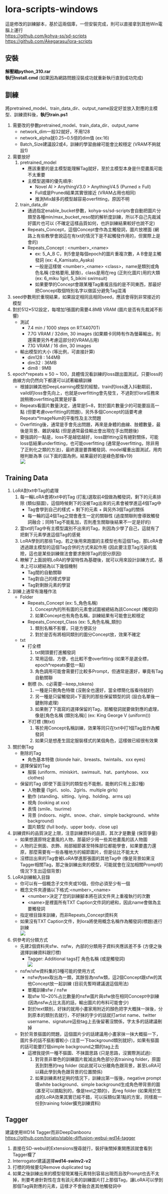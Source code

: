 # lora-scripts-windows
這是修改的訓練腳本，基於這兩個庫，一但安裝完成，則可以直接拿到其他Win電腦上運行<br>
https://github.com/kohya-ss/sd-scripts<br>
https://github.com/Akegarasu/lora-scripts

## 安裝
**解壓縮python_310.rar**<br>
**執行Install.cmd** (如果因為網路問題沒裝成功就重新執行直到成功完成)

## 訓練
將pretrained_model、train_data_dir、output_name設定好並放入對應的主模型、訓練資料後，**執行train.ps1**

1. 需要改的參數pretrained_model、train_data_dir、output_name
   - network_dim一般32就好，不用128
   - network_alpha就0.25~0.5倍的dim值 (ex:16)
   - Batch_Size建議設2或4，訓練的學習曲線可能會比較穩定 (VRAM不夠就設1)
2. 需要放好
   1. pretrained_model
      - 應該重要的是主模型能理解Tag就好，至於主模型本身是什麼畫風可能不太重要
      - 主模型選擇的優先順序:
         - Novel AI > AnythingV3.0 > AnythingV4.5 (Purned ≥ Full)
         - Full或是Pruned結果其實很接近 (VRAM占用也相同)
         - 推測Mix越多的模型越容易overfitting，原因不明
   2. train_data_dir
      - 通過指定enable_bucket參數，kohya-ss/sd-scripts會自動把圖片分類至各種min/max_bucket_reso間的解析度訓練，所以不自己先裁減好圖片也可以 (不確定這樣品質如何，也許訓練結果較好也說不定)
      - Repeats_Concept，這個Concept會作為主觸發詞，圖片放裡面 (網路上有些教學會說這在有txt的情況下是不起觸發作用的，但實際上是會的)
      - Repeats_Concept : \<number>\_\<name>
        - ex: 5\_A\_B C，則5會是每個epoch的圖片重複次數，A B會是主觸發詞 (ex: 4_Kamisato_Ayaka)
        - 一般是這樣做 \<number>\_\<name> \<class>，name是類別或角色名稱 (空格要用_替換)，class是用在reg (正則化圖片)用的大類 (ex: 6_miku 1girl, 5_bikini swimsuit)
        - 如果要學的Concept會跟某種Tag重複且指的是不同東西，那最好把Concept取個特別名字以做區分避免Tag混淆
3. seed參數用於重現結果，如果設定相同且相同seed，應該會得到非常接近的模型
4. 對於512*512設定，每增加1張圖約需要4.8MB VRAM (圖片是否有先裁減不影響)
   - 測試
      - 7.4 min / 1000 steps on RTX4070Ti
      - 7.7G VRAM / 32dim, 30 images (如果顯卡同時有作為螢幕輸出，則還需要另外考慮這部分的VRAM占用)
      - 7.1G VRAM / 16 dim, 30 images
   - 輸出模型的大小 (等比例，可直接計算)
      - dim128 : 144MB
      - dim32 : 36MB
      - dim8 : 9MB
5. epoch*repeats ≈ 50 ~ 100，具體情況看訓練的loss跟出圖測試，只要loss的曲線方向仍然向下都還可以試著繼續訓練
   - 根據訓練其他DeepLearning模型的經驗，train的loss進入抖動期前，vaild的loss會先向上，也就是overfitting會先發生，不過對於lora任務來說稍微overfitting其實是好事
   - Repeats看圖片數量決定，通常是5~8，對於圖片數量少的可能要設高一點 (但要考慮overfitting的問題)，另外多個Concept的話要考慮Repeats*ImageNum的平衡性及主次問題
   - Overfitting後，通常是手會先出問題，再來是身體的曲線、肢體數量，最後是背景、雜訊噪點 (但是通常最佳輸出會出現在手出問題後)
   - 要強調的一點是，loss不是越低越好，loss跟fitting沒有絕對關係，可能loss低結果underfitting，也可能overfitting (通常是overfitting，除非用了正則化之類的方法)，最終還是要靠觸發詞、model權重出圖測試，用肉眼判斷為準 (以下面的圖為例，結果最好的是綠色那條v19)<br>
   ![](https://user-images.githubusercontent.com/33422418/224232520-89815474-0bfb-4b84-8f10-8bdae35692b4.png)

## Training Data
1. LoRA對txt中Tag的處理
   1. 每一輪LoRA會將txt中的Tag (打亂)選取前4個做為觸發詞，剩下的元素排除 (類似摳圖)，這個時候剩下的沒被Tag出來的元素會被學進這4個Tag中
      - Tag會學到自己的樣式 + 剩下的元素 + 與另外3個Tag的關係
      - 每一輪的這4個Tag之間會產生一定的關聯性 (過度關聯則會導致觸發詞融合；同時Tag不能亂加，否則產生關聯後結果不一定是好的)
   2. 當txt的Tag中有主模型識別不出來的Tag，則因為少學了自己，這就有了把剩下元素學進這個Tag的感覺
   3. LoRA學到的那些Tag，若之後用來跑圖的主模型也有這個Tag，那LoRA會透過跟主模型的這個Tag合併的方式來起作用 (因此要注意Tag污染的風險，這也是某些訓練做法會要求刪除Tag的部分原因)
   4. 瞭解了上面說明LoRA的學習特性為基礎後，就可以用來設計訓練方式，基本上可以總結為以下幾個機制
      - Tag間的自動關聯
      - Tag對自己的樣式學習
      - Tag對剩餘元素的學習
2. 訓練上通常有幾種作法
   - Folder
      - Repeats_Concept (ex: 5_角色名稱)
         1. Concept內的所有圖的元素會試圖被總結為該Concept (觸發詞)
         2. 如果Concept也有角色名稱，訓練結果有可能會比較穩定
      - Repeats_Concept_Class (ex: 5_角色名稱_類別)
         1. 類別名稱不影響，只是方便區分
         2. 對於是否有將相同類別的圖分Concept放，效果不確定
   - txt
      - 打全標
         1. txt開頭要打進觸發詞
         2. 常用這個，方便，也比較不會overfitting (如果不是選全標，epoch*repeats要低一點)
         3. 角色調用可能會需要打比較多Prompt，但通常是還好，畢竟有Tag自動關聯
      - 刪標 (b、c必需要--keep_tokens)
         1. 一種是只刪角色特徵 (沒刪全也還好，當全標簡化版看待就好)
         2. 另一種是只留觸發詞+下面列的那些保留類型的詞 (設白名單後一鍵刪除處理)
         3. 如果刪了下面寫的選擇保留的Tag，那觸發詞就要做對應的處理，像是[角色名稱 (類別名稱)] (ex: King George V (uniform)))
      - 不打標 (無txt)
         1. 等於用Concept名稱訓練，效果等同只在txt中打1個Tag並作為觸發詞
         2. 如果只是想產生固定服裝樣式的某個角色，這樣做已經很有效果
3. 關於刪Tag
   - 刪除的Tag
      - 角色基本特徵 (blonde hair、breasts、twintails、xxx eyes)
   - 選擇保留的Tag
      - 服裝 (uniform、miniskirt、swimsuit、hat、pantyhose、xxx clothes)
   - 保留的Tag (即使下面沒列的類型也不能刪，能刪的只有上面2種)
      - 人物數量 (1girl、solo、2girls、multiple girls)
      - 動作 (standing、sitting、lying、holding、arms up)
      - 視角 (looking at xxx)
      - 表情 (smile、tsurime)
      - 背景 (indoors、night、snow、chair、simple background、white background)
      - 圖片類型 (full body、upper body、close up)
4. 訓練資料的品質決定上限，注意訓練資料的品質，其次才是數量 (保質爭量)
   - 如果想還原特定畫風的人物，那最好少用一些其他畫風的該人物圖
   - 人物的正側面、衣飾、局部細節甚至特殊部位都能學會，如果要盡力還原，那麼需要有一些各種地方的細節圖片，但是佔比不能太大
   - 沒標註出來的Tag會被LoRA學進那張圖的其他Tag中 (像是背景如果沒Tagger相關Tag，那之後訓練出來的模型，可能就會在沒加相關Prompt的情況下生出這個背景)
5. LoRA訓練輸入目錄
   - 你可以有一個概念子文件夾或10個，但你必須至少有一個
   - 概念文件夾遵循以下格式:\<number>\_\<name>
      - \<number>決定了您的訓練腳本將在該文件夾上重複執行的次數
      - \<name>是裡面所有TXT Caption文件詞的總和，因此name會做為主要觸發詞
   - 指定根目錄來訓練，而非Repeats_Concept資料夾
   - 如果沒有TXT Caption文件，則lora將使用概念名稱作為觸發詞(標題)進行訓練<br>
![](https://user-images.githubusercontent.com/33422418/222901478-6b97e7d5-6192-4bea-b6c4-8d6f38d86967.png)
6. 供參考的分類方式
   - 先建2個資料夾sfw、nsfw，內部的分類用子資料夾應該差不多 (方便之後選擇訓練資料跟打標)
     - Tagger: Additional tags打 角色名稱 (或是觸發詞)
     <br>![](https://user-images.githubusercontent.com/33422418/222903603-9341423d-1750-4baa-bc68-ad05e51b4b6f.png)
   - nsfw/sfw資料集的3種可能的使用方式
     - nsfw內sex取出為一類，其餘皆為nsfw類，這2個Concept跟sfw的其他Concept放一起訓練 (目前先暫時建議選這個用法)
     - 單獨訓練sfw / nsfw
     - 取sfw 10~20%占比數量的nsfw圖片與sfw放在相同Concept中訓練 (因為nsfw占比太高的話，輸出圖片的布料可能會少)
     - 對於text類別，好抹的就用小畫家用附近的顏色把字大概抹一抹後，分到原本的類別去就行，不好抹的字少的話就打artist name、twitter username、signature這些tag上去後留著沒關係，字太多的話建議刪掉
   - 對於背景摳圖的問題，這個圖片少的話建議用小畫家抹一抹大概摳一下，圖片多的話不摳影響較小 (注意一下background類別就好)，如果有摳圖的話可能要打個simple background之類的tag上去
     - 這裡我提供一種不摳圖、不抹圖思路 (只是思路，沒實際測試過):
       1. 對背景非單色的訓練圖片裁減出角色部分丟training folder，原圖丟到對應的reg folder (如此就可以分離角色跟背景，甚至LoRA可以藉此學到角色跟背景的位置關係)
       2. 如果訓練素材足夠的情況下，訓練出第一版後，negative prompt填white background、simple background生成角色帶背景的圖 (甚至可以搞點別的，像是text之類的)，丟reg folder (如果用於生成的LoRA效果其實已經不錯，可以採類似第1點的方案，同樣裁一份到training folder擴充訓練資料)

## Tagger
建議使用WD14 Tagger而非DeepDanbooru<br>
https://github.com/toriato/stable-diffusion-webui-wd14-tagger

1. 直接在SD-webui的Extensions搜尋就行，裝好後關掉重開應該就會看到Tagger欄了
2. Interrogator建議選擇**wd14-swinv2-v2**
3. 打標的時候要勾Remove duplicated tag
4. 如果之後訓練出來的模型發現某種元素特別容易出現而且改Prompt也去不太掉，則要考慮針對性在含有該元素的訓練圖片打上那個Tag，讓LoRA可以學到那個Tag與對應的元素，這樣才不會融合進其他觸發詞中
